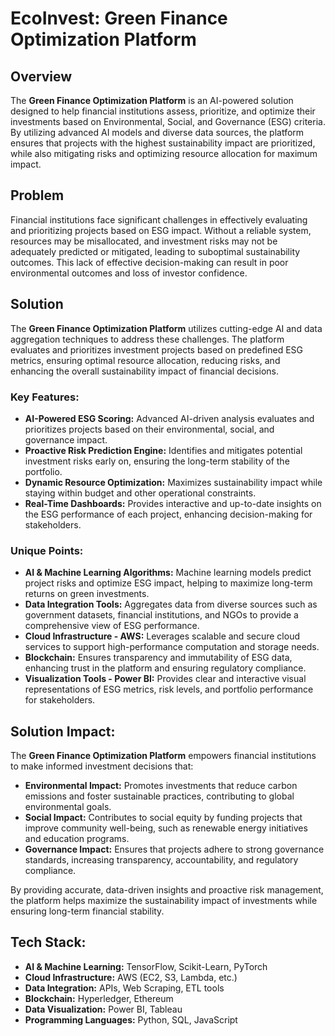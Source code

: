 # EcoInvest: Green Finance Optimization Platform

## Overview
The **Green Finance Optimization Platform** is an AI-powered solution designed to help financial institutions assess, prioritize, and optimize their investments based on Environmental, Social, and Governance (ESG) criteria. By utilizing advanced AI models and diverse data sources, the platform ensures that projects with the highest sustainability impact are prioritized, while also mitigating risks and optimizing resource allocation for maximum impact.

## Problem
Financial institutions face significant challenges in effectively evaluating and prioritizing projects based on ESG impact. Without a reliable system, resources may be misallocated, and investment risks may not be adequately predicted or mitigated, leading to suboptimal sustainability outcomes. This lack of effective decision-making can result in poor environmental outcomes and loss of investor confidence.

## Solution
The **Green Finance Optimization Platform** utilizes cutting-edge AI and data aggregation techniques to address these challenges. The platform evaluates and prioritizes investment projects based on predefined ESG metrics, ensuring optimal resource allocation, reducing risks, and enhancing the overall sustainability impact of financial decisions.

### Key Features:
- **AI-Powered ESG Scoring:** Advanced AI-driven analysis evaluates and prioritizes projects based on their environmental, social, and governance impact.
- **Proactive Risk Prediction Engine:** Identifies and mitigates potential investment risks early on, ensuring the long-term stability of the portfolio.
- **Dynamic Resource Optimization:** Maximizes sustainability impact while staying within budget and other operational constraints.
- **Real-Time Dashboards:** Provides interactive and up-to-date insights on the ESG performance of each project, enhancing decision-making for stakeholders.

### Unique Points:
- **AI & Machine Learning Algorithms:** Machine learning models predict project risks and optimize ESG impact, helping to maximize long-term returns on green investments.
- **Data Integration Tools:** Aggregates data from diverse sources such as government datasets, financial institutions, and NGOs to provide a comprehensive view of ESG performance.
- **Cloud Infrastructure - AWS:** Leverages scalable and secure cloud services to support high-performance computation and storage needs.
- **Blockchain:** Ensures transparency and immutability of ESG data, enhancing trust in the platform and ensuring regulatory compliance.
- **Visualization Tools - Power BI:** Provides clear and interactive visual representations of ESG metrics, risk levels, and portfolio performance for stakeholders.

## Solution Impact:
The **Green Finance Optimization Platform** empowers financial institutions to make informed investment decisions that:
- **Environmental Impact:** Promotes investments that reduce carbon emissions and foster sustainable practices, contributing to global environmental goals.
- **Social Impact:** Contributes to social equity by funding projects that improve community well-being, such as renewable energy initiatives and education programs.
- **Governance Impact:** Ensures that projects adhere to strong governance standards, increasing transparency, accountability, and regulatory compliance.

By providing accurate, data-driven insights and proactive risk management, the platform helps maximize the sustainability impact of investments while ensuring long-term financial stability.

## Tech Stack:
- **AI & Machine Learning:** TensorFlow, Scikit-Learn, PyTorch
- **Cloud Infrastructure:** AWS (EC2, S3, Lambda, etc.)
- **Data Integration:** APIs, Web Scraping, ETL tools
- **Blockchain:** Hyperledger, Ethereum
- **Data Visualization:** Power BI, Tableau
- **Programming Languages:** Python, SQL, JavaScript



